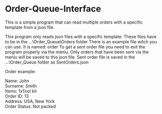 # Order-Queue-Interface
This is a simple program that can read multiple orders with a specific template from a json file.

This program only reads json files with a specific template. These files have to be in the ...\Order_Queue\Orders folder
There is an example file witch you can use. It is named: order
To get a sent order file you need to exit the program properly via the meniu. Only orders that have been sent via the meniu will be saved to this json file. Sent order file is saved in the ...\Order_Queue folder as SentOrders.json

Order example:

  Name: John   
  Surname: Smith   
  Items: 1xTool kit  
  Order ID: 13  
  Address: USA, New York  
  Order Status: Not packed  
  

